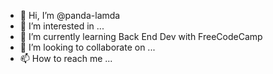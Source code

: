 - 👋 Hi, I’m @panda-lamda
- 👀 I’m interested in ...
- 🌱 I’m currently learning Back End Dev with FreeCodeCamp
- 💞️ I’m looking to collaborate on ...
- 📫 How to reach me ...

<!---
panda-lamda/panda-lamda is a ✨ special ✨ repository because its `README.md` (this file) appears on your GitHub profile.
You can click the Preview link to take a look at your changes.
--->
